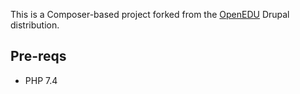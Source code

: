 This is a Composer-based project forked from the [OpenEDU](https://www.drupal.org/project/openedu) Drupal distribution. 

## Pre-reqs
- PHP 7.4
